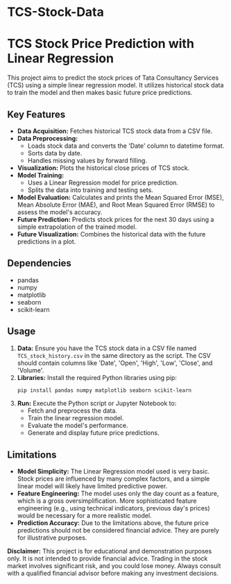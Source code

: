 # TCS-Stock-Data
# TCS Stock Price Prediction with Linear Regression

This project aims to predict the stock prices of Tata Consultancy Services (TCS) using a simple linear regression model.  It utilizes historical stock data to train the model and then makes basic future price predictions.

## Key Features

* **Data Acquisition:** Fetches historical TCS stock data from a CSV file.
* **Data Preprocessing:**
    * Loads stock data and converts the 'Date' column to datetime format.
    * Sorts data by date.
    * Handles missing values by forward filling.
* **Visualization:** Plots the historical close prices of TCS stock.
* **Model Training:**
    * Uses a Linear Regression model for price prediction.
    * Splits the data into training and testing sets.
* **Model Evaluation:** Calculates and prints the Mean Squared Error (MSE), Mean Absolute Error (MAE), and Root Mean Squared Error (RMSE) to assess the model's accuracy.
* **Future Prediction:** Predicts stock prices for the next 30 days using a simple extrapolation of the trained model.
* **Future Visualization:** Combines the historical data with the future predictions in a plot.

##   Dependencies

* pandas
* numpy
* matplotlib
* seaborn
* scikit-learn

##   Usage

1.  **Data:** Ensure you have the TCS stock data in a CSV file named `TCS_stock_history.csv` in the same directory as the script. The CSV should contain columns like 'Date', 'Open', 'High', 'Low', 'Close', and 'Volume'.
2.  **Libraries:** Install the required Python libraries using pip:
    ```bash
    pip install pandas numpy matplotlib seaborn scikit-learn
    ```
3.  **Run:** Execute the Python script or Jupyter Notebook to:
    * Fetch and preprocess the data.
    * Train the linear regression model.
    * Evaluate the model's performance.
    * Generate and display future price predictions.

##   Limitations

* **Model Simplicity:** The Linear Regression model used is very basic. Stock prices are influenced by many complex factors, and a simple linear model will likely have limited predictive power.
* **Feature Engineering:** The model uses only the day count as a feature, which is a gross oversimplification.  More sophisticated feature engineering (e.g., using technical indicators, previous day's prices) would be necessary for a more realistic model.
* **Prediction Accuracy:** Due to the limitations above, the future price predictions should not be considered financial advice. They are purely for illustrative purposes.

**Disclaimer:** This project is for educational and demonstration purposes only.  It is not intended to provide financial advice.  Trading in the stock market involves significant risk, and you could lose money.  Always consult with a qualified financial advisor before making any investment decisions.
